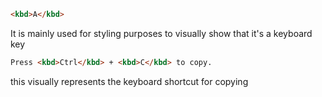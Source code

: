 ```html
<kbd>A</kbd>
```

It is mainly used for styling purposes to visually show that it's a keyboard key

```html
Press <kbd>Ctrl</kbd> + <kbd>C</kbd> to copy.
```

this visually represents the keyboard shortcut for copying
